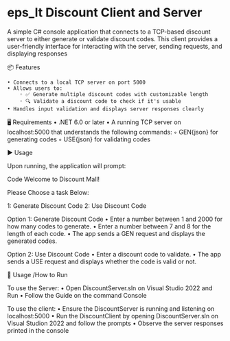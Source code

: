# eps_lt Discount  Client and Server
A simple C# console application that connects to a TCP-based discount server to either generate or validate discount codes. This client provides a user-friendly interface for interacting with the server, sending requests, and displaying responses

📦 Features

    • Connects to a local TCP server on port 5000
    • Allows users to:
        ◦ ✅ Generate multiple discount codes with customizable length
        ◦ 🔍 Validate a discount code to check if it's usable
    • Handles input validation and displays server responses clearly

    
🖥️ Requirements
    • .NET 6.0 or later
    • A running TCP server on localhost:5000 that understands the following commands:
        ◦ GEN{json} for generating codes
        ◦ USE{json} for validating codes
        
▶️ Usage

Upon running, the application will prompt:

Code
Welcome to Discount Mall!

Please Choose a task Below:

1: Generate Discount Code
2: Use Discount Code

Option 1: Generate Discount Code
    • Enter a number between 1 and 2000 for how many codes to generate.
    • Enter a number between 7 and 8 for the length of each code.
    • The app sends a GEN request and displays the generated codes.
    
Option 2: Use Discount Code
    • Enter a discount code to validate.
    • The app sends a USE request and displays whether the code is valid or not.

    
🧪 Usage /How to Run

To use the Server:
    • Open DiscountServer.sln on Visual Studio 2022 and Run 
    • Follow the Guide on the command Console
    
To use the client:
    • Ensure the DiscountServer is running and listening on localhost:5000
    • Run the DiscountClient by opening DiscountServer.sln on Visual Studion 2022 and follow the prompts
    • Observe the server responses printed in the console
